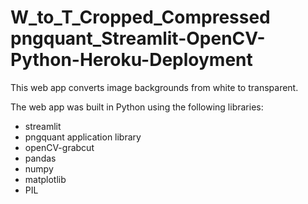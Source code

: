 # W_to_T_Cropped_Compressed pngquant_Streamlit-OpenCV-Python-Heroku-Deployment #

This web app converts image backgrounds from white to transparent.

The web app was built in Python using the following libraries:

* streamlit
* pngquant application library
* openCV-grabcut
* pandas
* numpy
* matplotlib
* PIL
